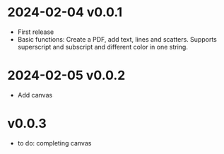 # 2024-02-04  v0.0.1
* First release
* Basic functions: Create a PDF, add text, lines and scatters. Supports superscript
 and subscript and different color in one string.
 
# 2024-02-05 v0.0.2
* Add canvas

# v0.0.3
* to do: completing canvas